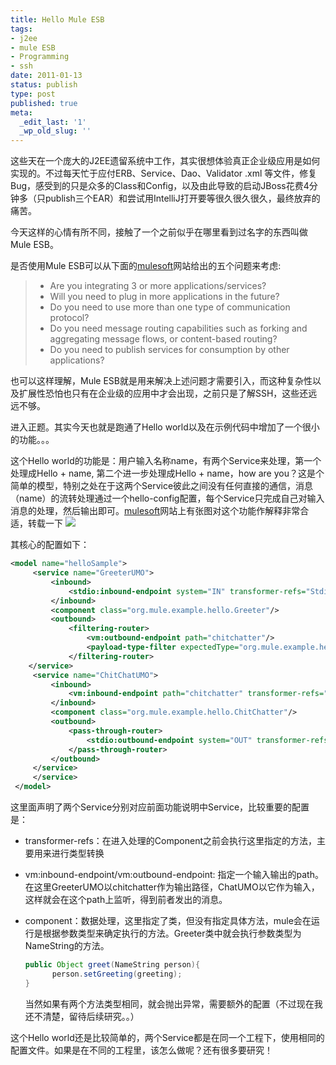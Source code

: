 ```yaml
---
title: Hello Mule ESB
tags:
- j2ee
- mule ESB
- Programming
- ssh
date: 2011-01-13
status: publish
type: post
published: true
meta:
  _edit_last: '1'
  _wp_old_slug: ''
---
```

这些天在一个庞大的J2EE遗留系统中工作，其实很想体验真正企业级应用是如何实现的。不过每天忙于应付ERB、Service、Dao、Validator .xml 等文件，修复Bug，感受到的只是众多的Class和Config，以及由此导致的启动JBoss花费4分钟多（只publish三个EAR）和尝试用IntelliJ打开要等很久很久很久，最终放弃的痛苦。

今天这样的心情有所不同，接触了一个之前似乎在哪里看到过名字的东西叫做Mule ESB。

是否使用Mule ESB可以从下面的[mulesoft](http://www.mulesoft.org/what-mule-esb)网站给出的五个问题来考虑:
> * Are you integrating 3 or more applications/services?
> * Will you need to plug in more applications in the future?
> * Do you need to use more than one type of communication protocol?
> * Do you need message routing capabilities such as forking and aggregating message flows, or content-based routing?
> * Do you need to publish services for consumption by other applications?

也可以这样理解，Mule ESB就是用来解决上述问题才需要引入，而这种复杂性以及扩展性恐怕也只有在企业级的应用中才会出现，之前只是了解SSH，这些还远远不够。

进入正题。其实今天也就是跑通了Hello world以及在示例代码中增加了一个很小的功能。。。

这个Hello world的功能是：用户输入名称name，有两个Service来处理，第一个处理成Hello + name, 第二个进一步处理成Hello + name，how are you？这是个简单的模型，特别之处在于这两个Service彼此之间没有任何直接的通信，消息（name）的流转处理通过一个hello-config配置，每个Service只完成自己对输入消息的处理，然后输出即可。<a title="mulesoft" href="http://www.mulesoft.org/what-mule-esb" target="_blank">mulesoft</a>网站上有张图对这个功能作解释非常合适，转载一下
![](hello-mule.png)

其核心的配置如下：

```xml
<model name="helloSample">
     <service name="GreeterUMO">
         <inbound>
             <stdio:inbound-endpoint system="IN" transformer-refs="StdinToNameString"/>
         </inbound>
         <component class="org.mule.example.hello.Greeter"/>
         <outbound>
             <filtering-router>
                 <vm:outbound-endpoint path="chitchatter"/>
                 <payload-type-filter expectedType="org.mule.example.hello.NameString"/>
             </filtering-router>
    </service>
     <service name="ChitChatUMO">
         <inbound>
             <vm:inbound-endpoint path="chitchatter" transformer-refs="NameStringToChatString"/>
         </inbound>
         <component class="org.mule.example.hello.ChitChatter"/>
         <outbound>
             <pass-through-router>
                 <stdio:outbound-endpoint system="OUT" transformer-refs="ChatStringToString" />
             </pass-through-router>
         </outbound>
     </service>
     </service>
 </model>
 ```
这里面声明了两个Service分别对应前面功能说明中Service，比较重要的配置是：
	
* transformer-refs：在进入处理的Component之前会执行这里指定的方法，主要用来进行类型转换
* vm:inbound-endpoint/vm:outbound-endpoint: 指定一个输入输出的path。在这里GreeterUMO以chitchatter作为输出路径，ChatUMO以它作为输入，这样就会在这个path上监听，得到前者发出的消息。
* component：数据处理，这里指定了类，但没有指定具体方法，mule会在运行是根据参数类型来确定执行的方法。Greeter类中就会执行参数类型为NameString的方法。

    ```java
    public Object greet(NameString person){
          person.setGreeting(greeting);
    }
    ```

    当然如果有两个方法类型相同，就会抛出异常，需要额外的配置（不过现在我还不清楚，留待后续研究。。）

这个Hello world还是比较简单的，两个Service都是在同一个工程下，使用相同的配置文件。如果是在不同的工程里，该怎么做呢？还有很多要研究！
